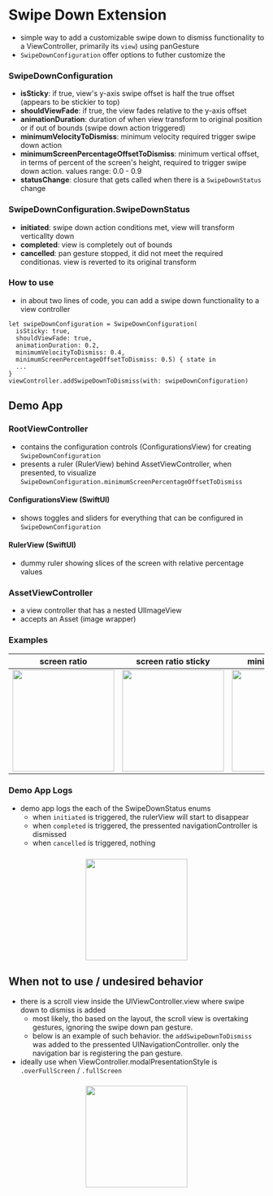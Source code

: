 # Swipe Down Extension
- simple way to add a customizable swipe down to dismiss functionality to a ViewController, primarily its `view`) using panGesture
- `SwipeDownConfiguration` offer options to futher customize the

### SwipeDownConfiguration
- **isSticky**: if true, view's y-axis swipe offset is half the true offset (appears to be stickier to top)
- **shouldViewFade**: if true, the view fades relative to the y-axis offset
- **animationDuration**: duration of when view transform to original position or if out of bounds (swipe down action triggered)
- **minimumVelocityToDismiss**: minimum velocity required trigger swipe down action
- **minimumScreenPercentageOffsetToDismiss**: minimum vertical offset, in terms of percent of the screen's height, required to trigger swipe down action. values range: 0.0 - 0.9
- **statusChange**: closure that gets called when there is a `SwipeDownStatus` change

### SwipeDownConfiguration.SwipeDownStatus
- **initiated**: swipe down action conditions met, view will transform verticallty down
- **completed**: view is completely out of bounds
- **cancelled**: pan gesture stopped, it did not meet the required conditionas. view is reverted to its original transform

### How to use
- in about two lines of code, you can add a swipe down functionality to a view controller

```
let swipeDownConfiguration = SwipeDownConfiguration(
  isSticky: true,
  shouldViewFade: true,
  animationDuration: 0.2,
  minimumVelocityToDismiss: 0.4,
  minimumScreenPercentageOffsetToDismiss: 0.5) { state in
  ...
}
viewController.addSwipeDownToDismiss(with: swipeDownConfiguration)
```

## Demo App

### RootViewController
- contains the configuration controls (ConfigurationsView) for creating `SwipeDownConfiguration`
- presents a ruler (RulerView) behind AssetViewController, when presented, to visualize `SwipeDownConfiguration.minimumScreenPercentageOffsetToDismiss`

#### ConfigurationsView  (SwiftUI)
- shows toggles and sliders for everything that can be configured in `SwipeDownConfiguration`

#### RulerView (SwiftUI)
- dummy ruler showing slices of the screen with relative percentage values

### AssetViewController
- a view controller that has a nested UIImageView 
- accepts an Asset (image wrapper) 

### Examples

| screen ratio | screen ratio sticky | minimum velocity |
| ------------- | ------------- | ------------- |
| <img src="/gifs/example_screen_ratio.gif" width="200" > | <img src="/gifs/example_screen_ratio_sticky.gif" width="200" > | <img src="/gifs/example_minimum_velocity.gif" width="200" > |

### Demo App Logs
- demo app logs the each of the SwipeDownStatus enums
    - when `initiated` is triggered, the rulerView will start to disappear
    - when `completed` is triggered, the pressented navigationController is dismissed
    - when `cancelled` is triggered, nothing 

###
<p align="center">
    <img src="/gifs/example_logs.gif" width="200" >
</p>


## When not to use / undesired behavior
- there is a scroll view inside the UIViewController.view where swipe down to dismiss is added
    - most likely, tho based on the layout, the scroll view is overtaking gestures, ignoring the swipe down pan gesture.
    - below is an example of such behavior. the `addSwipeDownToDismiss` was added to the pressented UINavigationController. only the navigation bar is registering the pan gesture. 
- ideally use when ViewController.modalPresentationStyle is `.overFullScreen` / `.fullScreen`

###
<p align="center">
    <img src="/gifs/example_view_controller_with_scroll_view.gif" width="200" >
</p>  

